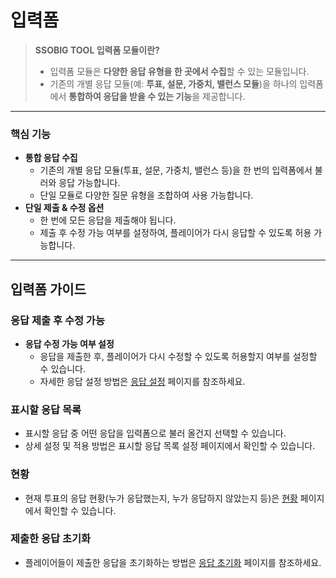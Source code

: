 # 입력폼

> **SSOBIG TOOL 입력폼 모듈이란?**
>
> * 입력폼 모듈은 **다양한 응답 유형을 한 곳에서 수집**할 수 있는 모듈입니다.
> * 기존의 개별 응답 모듈(예: **투표, 설문, 가중치, 밸런스 모듈**)을 하나의 입력폼에서 **통합하여 응답을 받을 수 있는 기능**을 제공합니다.

***

### **핵심 기능**

* **통합 응답 수집**
  * 기존의 개별 응답 모듈(투표, 설문, 가중치, 밸런스 등)을 한 번의 입력폼에서 불러와 응답 가능합니다.
  * 단일 모듈로 다양한 질문 유형을 조합하여 사용 가능합니다.
* **단일 제출 & 수정 옵션**
  * 한 번에 모든 응답을 제출해야 됩니다.
  * 제출 후 수정 가능 여부를 설정하여, 플레이어가 다시 응답할 수 있도록 허용 가능합니다.

***

## 입력폼 가이드

### **응답 제출 후 수정 가능**

* **응답 수정 가능 여부 설정**
  * 응답을 제출한 후, 플레이어가 다시 수정할 수 있도록 허용할지 여부를 설정할 수 있습니다.
  * 자세한 응답 설정 방법은 [응답 설정](https://www.notion.so/194e9a3e204b8005ae7dda2055cf58bc?pvs=21) 페이지를 참조하세요.

### **표시할 응답 목록**

* 표시할 응답 중 어떤 응답을 입력폼으로 불러 올건지 선택할 수 있습니다.
* 상세 설정 및 적용 방법은 표시할 응답 목록 설정 페이지에서 확인할 수 있습니다.

### 현황

* 현재 투표의 응답 현황(누가 응답했는지, 누가 응답하지 않았는지 등)은 [현황](https://www.notion.so/194e9a3e204b8005ae7dda2055cf58bc?pvs=21) 페이지에서 확인할 수 있습니다.

### 제출한 응답 초기화

* 플레이어들이 제출한 응답을 초기화하는 방법은 [응답 초기화](https://www.notion.so/194e9a3e204b8005ae7dda2055cf58bc?pvs=21) 페이지를 참조하세요.
